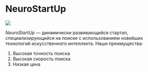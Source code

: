 # NeuroStartUp 

![](https://netology-code.github.io/git-homeworks/introduction/assets/logo.png)

*NeuroStartUp* — динамически развивающийся стартап, специализирующийся на поиске с использованием новейших технологий искусственного интеллекта. 
Наши преимущества: 
1. Высокая точность поиска 
2. Высокая скорость поиска 
3. Низкая цена